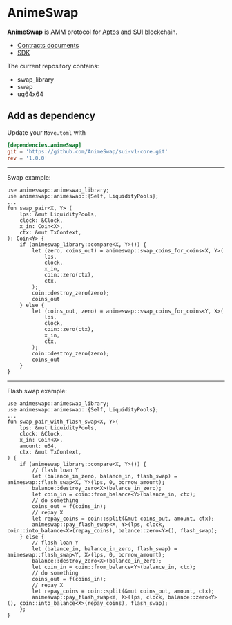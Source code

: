 # AnimeSwap

**AnimeSwap** is AMM protocol for [Aptos](https://www.aptos.com/) and [SUI](https://sui.io/) blockchain. 

* [Contracts documents](https://docs.animeswap.org/docs/contracts/Sui/contracts)
* [SDK](https://github.com/AnimeSwap/sui-v1-sdk)

The current repository contains: 

* swap_library
* swap
* uq64x64

## Add as dependency

Update your `Move.toml` with

```toml
[dependencies.animeSwap]
git = 'https://github.com/AnimeSwap/sui-v1-core.git'
rev = '1.0.0'
```

-----

Swap example:
```move
use animeswap::animeswap_library;
use animeswap::animeswap::{Self, LiquidityPools};
...
fun swap_pair<X, Y> (
    lps: &mut LiquidityPools,
    clock: &Clock,
    x_in: Coin<X>,
    ctx: &mut TxContext,
): Coin<Y> {
    if (animeswap_library::compare<X, Y>()) {
        let (zero, coins_out) = animeswap::swap_coins_for_coins<X, Y>(
            lps,
            clock,
            x_in,
            coin::zero(ctx),
            ctx,
        );
        coin::destroy_zero(zero);
        coins_out
    } else {
        let (coins_out, zero) = animeswap::swap_coins_for_coins<Y, X>(
            lps,
            clock,
            coin::zero(ctx),
            x_in,
            ctx,
        );
        coin::destroy_zero(zero);
        coins_out
    }
}
```

-----

Flash swap example:
```move
use animeswap::animeswap_library;
use animeswap::animeswap::{Self, LiquidityPools};
...
fun swap_pair_with_flash_swap<X, Y>(
    lps: &mut LiquidityPools,
    clock: &Clock,
    x_in: Coin<X>,
    amount: u64,
    ctx: &mut TxContext,
) {
    if (animeswap_library::compare<X, Y>()) {
        // flash loan Y
        let (balance_in_zero, balance_in, flash_swap) = animeswap::flash_swap<X, Y>(lps, 0, borrow_amount);
        balance::destroy_zero<X>(balance_in_zero);
        let coin_in = coin::from_balance<Y>(balance_in, ctx);
        // do something
        coins_out = f(coins_in);
        // repay X
        let repay_coins = coin::split(&mut coins_out, amount, ctx);
        animeswap::pay_flash_swap<X, Y>(lps, clock, coin::into_balance<X>(repay_coins), balance::zero<Y>(), flash_swap);
    } else {
        // flash loan Y
        let (balance_in, balance_in_zero, flash_swap) = animeswap::flash_swap<Y, X>(lps, 0, borrow_amount);
        balance::destroy_zero<X>(balance_in_zero);
        let coin_in = coin::from_balance<Y>(balance_in, ctx);
        // do something
        coins_out = f(coins_in);
        // repay X
        let repay_coins = coin::split(&mut coins_out, amount, ctx);
        animeswap::pay_flash_swap<Y, X>(lps, clock, balance::zero<Y>(), coin::into_balance<X>(repay_coins), flash_swap);
    };
}
```